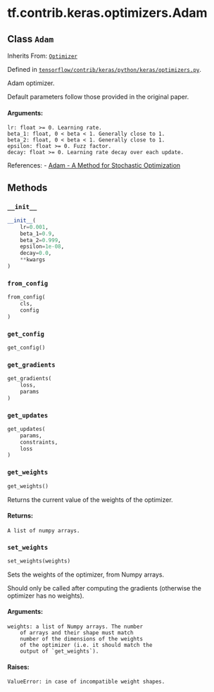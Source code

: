<div itemscope itemtype="http://developers.google.com/ReferenceObject">
<meta itemprop="name" content="tf.contrib.keras.optimizers.Adam" />
<meta itemprop="property" content="__init__"/>
<meta itemprop="property" content="from_config"/>
<meta itemprop="property" content="get_config"/>
<meta itemprop="property" content="get_gradients"/>
<meta itemprop="property" content="get_updates"/>
<meta itemprop="property" content="get_weights"/>
<meta itemprop="property" content="set_weights"/>
</div>

# tf.contrib.keras.optimizers.Adam

## Class `Adam`

Inherits From: [`Optimizer`](../../../../tf/contrib/keras/optimizers/Optimizer.md)



Defined in [`tensorflow/contrib/keras/python/keras/optimizers.py`](https://www.tensorflow.org/code/tensorflow/contrib/keras/python/keras/optimizers.py).

Adam optimizer.

Default parameters follow those provided in the original paper.

#### Arguments:

    lr: float >= 0. Learning rate.
    beta_1: float, 0 < beta < 1. Generally close to 1.
    beta_2: float, 0 < beta < 1. Generally close to 1.
    epsilon: float >= 0. Fuzz factor.
    decay: float >= 0. Learning rate decay over each update.

References:
    - [Adam - A Method for Stochastic
      Optimization](http://arxiv.org/abs/1412.6980v8)

## Methods

<h3 id="__init__"><code>__init__</code></h3>

``` python
__init__(
    lr=0.001,
    beta_1=0.9,
    beta_2=0.999,
    epsilon=1e-08,
    decay=0.0,
    **kwargs
)
```



<h3 id="from_config"><code>from_config</code></h3>

``` python
from_config(
    cls,
    config
)
```



<h3 id="get_config"><code>get_config</code></h3>

``` python
get_config()
```



<h3 id="get_gradients"><code>get_gradients</code></h3>

``` python
get_gradients(
    loss,
    params
)
```



<h3 id="get_updates"><code>get_updates</code></h3>

``` python
get_updates(
    params,
    constraints,
    loss
)
```



<h3 id="get_weights"><code>get_weights</code></h3>

``` python
get_weights()
```

Returns the current value of the weights of the optimizer.

#### Returns:

    A list of numpy arrays.

<h3 id="set_weights"><code>set_weights</code></h3>

``` python
set_weights(weights)
```

Sets the weights of the optimizer, from Numpy arrays.

Should only be called after computing the gradients
(otherwise the optimizer has no weights).

#### Arguments:

    weights: a list of Numpy arrays. The number
        of arrays and their shape must match
        number of the dimensions of the weights
        of the optimizer (i.e. it should match the
        output of `get_weights`).


#### Raises:

    ValueError: in case of incompatible weight shapes.



